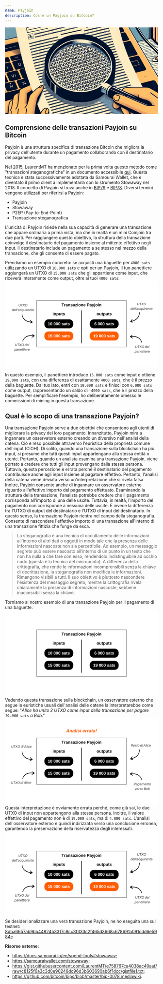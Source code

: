 ```yaml
---
name: Payjoin
description: Cos'è un Payjoin su Bitcoin?
---
```

![Miniatura Payjoin - steganografia](assets/cover.jpeg)

## Comprensione delle transazioni Payjoin su Bitcoin

Payjoin è una struttura specifica di transazione Bitcoin che migliora la privacy dell'utente durante un pagamento collaborando con il destinatario del pagamento.

Nel 2015, [LaurentMT](https://twitter.com/LaurentMT) ha menzionato per la prima volta questo metodo come "transazioni steganografiche" in un documento accessibile [qui](https://gist.githubusercontent.com/LaurentMT/e758767ca4038ac40aaf/raw/c8125f6a3c3d0e90246dc96d3b603690ab6f1dcc/gistfile1.txt). Questa tecnica è stata successivamente adottata da Samourai Wallet, che è diventato il primo client a implementarla con lo strumento Stowaway nel 2018. Il concetto di Payjoin si trova anche in [BIP79](https://github.com/bitcoin/bips/blob/master/bip-0079.mediawiki) e [BIP78](https://github.com/bitcoin/bips/blob/master/bip-0078.mediawiki). Diversi termini vengono utilizzati per riferirsi a Payjoin:
- Payjoin
- Stowaway
- P2EP (Pay-to-End-Point)
- Transazione steganografica

L'unicità di Payjoin risiede nella sua capacità di generare una transazione che appare ordinaria a prima vista, ma che in realtà è un mini Coinjoin tra due parti. Per raggiungere questo obiettivo, la struttura della transazione coinvolge il destinatario del pagamento insieme al mittente effettivo negli input. Il destinatario include un pagamento a se stesso nel mezzo della transazione, che gli consente di essere pagato.

Prendiamo un esempio concreto: se acquisti una baguette per `4000 sats` utilizzando un UTXO di `10.000 sats` e opti per un Payjoin, il tuo panettiere aggiungerà un UTXO di `15.000 sats` che gli appartiene come input, che riceverà interamente come output, oltre ai tuoi `4000 sats`:
![Diagramma transazione Payjoin](assets/it/1.png)

In questo esempio, il panettiere introduce `15.000 sats` come input e ottiene `19.000 sats`, con una differenza di esattamente `4000 sats`, che è il prezzo della baguette. Dal tuo lato, entri con `10.000 sats` e finisci con `6.000 sats` come output, rappresentando un saldo di `-4000 sats`, che è il prezzo della baguette. Per semplificare l'esempio, ho deliberatamente omesso le commissioni di mining in questa transazione.

## Qual è lo scopo di una transazione Payjoin?

Una transazione Payjoin serve a due obiettivi che consentono agli utenti di migliorare la privacy del loro pagamento.
Innanzitutto, Payjoin mira a ingannare un osservatore esterno creando un diversivo nell'analisi della catena. Ciò è reso possibile attraverso l'euristica della proprietà comune dell'input (CIOH). Di solito, quando una transazione sulla blockchain ha più input, si presume che tutti questi input appartengano alla stessa entità o utente. Pertanto, quando un analista esamina una transazione Payjoin, viene portato a credere che tutti gli input provengano dalla stessa persona. Tuttavia, questa percezione è errata perché il destinatario del pagamento contribuisce anche agli input insieme al pagatore effettivo. Pertanto, l'analisi della catena viene deviata verso un'interpretazione che si rivela falsa.
Inoltre, Payjoin consente anche di ingannare un osservatore esterno riguardo all'effettivo importo del pagamento effettuato. Esaminando la struttura della transazione, l'analista potrebbe credere che il pagamento corrisponda all'importo di una delle uscite. Tuttavia, in realtà, l'importo del pagamento non corrisponde a nessuna delle uscite. È invece la differenza tra l'UTXO di output del destinatario e l'UTXO di input del destinatario. In questo senso, la transazione Payjoin rientra nel campo della steganografia. Consente di nascondere l'effettivo importo di una transazione all'interno di una transazione fittizia che funge da esca.

> La steganografia è una tecnica di occultamento delle informazioni all'interno di altri dati o oggetti in modo tale che la presenza delle informazioni nascoste non sia percettibile. Ad esempio, un messaggio segreto può essere nascosto all'interno di un punto in un testo che non ha nulla a che fare con esso, rendendolo indistinguibile ad occhio nudo (questa è la tecnica del micropunto). A differenza della crittografia, che rende le informazioni incomprensibili senza la chiave di decrittazione, la steganografia non modifica le informazioni. Rimangono visibili a tutti. Il suo obiettivo è piuttosto nascondere l'esistenza del messaggio segreto, mentre la crittografia rivela chiaramente la presenza di informazioni nascoste, sebbene inaccessibili senza la chiave.

Torniamo al nostro esempio di una transazione Payjoin per il pagamento di una baguette.
![Schema della transazione Payjoin dall'esterno](assets/it/2.png)
Vedendo questa transazione sulla blockchain, un osservatore esterno che segue le euristiche usuali dell'analisi delle catene la interpretarebbe come segue: "*Alice ha unito 2 UTXO come input della transazione per pagare `19.000 sats` a Bob*."
![Interpretazione errata della transazione Payjoin dall'esterno](assets/it/3.png)
Questa interpretazione è ovviamente errata perché, come già sai, le due UTXO di input non appartengono alla stessa persona. Inoltre, il valore effettivo del pagamento non è di `19.000 sats`, ma di `4.000 sats`. L'analisi dell'osservatore esterno è quindi indirizzata verso una conclusione erronea, garantendo la preservazione della riservatezza degli interessati.![Diagramma della transazione Payjoin](assets/it/1.png)
Se desideri analizzare una vera transazione Payjoin, ne ho eseguita una sul testnet: [8dba6657ab9bb44824b3317c8cc3f333c2f465d3668c678691a091cdd6e5984c](https://mempool.space/fr/testnet/tx/8dba6657ab9bb44824b3317c8cc3f333c2f465d3668c678691a091cdd6e5984c)

**Risorse esterne:**
- https://docs.samourai.io/en/spend-tools#stowaway;
- https://samouraiwallet.com/stowaway;
- https://gist.githubusercontent.com/LaurentMT/e758767ca4038ac40aaf/raw/c8125f6a3c3d0e90246dc96d3b603690ab6f1dcc/gistfile1.txt;
- https://github.com/bitcoin/bips/blob/master/bip-0078.mediawiki.
